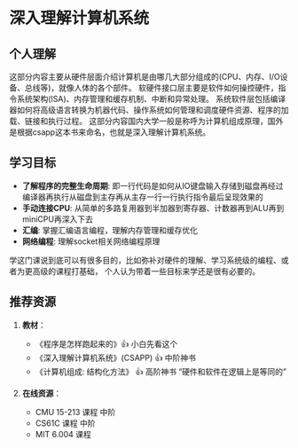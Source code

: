 # 深入理解计算机系统

## 个人理解

这部分内容主要从硬件层面介绍计算机是由哪几大部分组成的(CPU、内存、I/O设备、总线等)，就像人体的各个部件。
软硬件接口层主要是软件如何操控硬件，指令系统架构(ISA)、内存管理和缓存机制、中断和异常处理。
系统软件层包括编译器如何将高级语言转换为机器代码、操作系统如何管理和调度硬件资源、程序的加载、链接和执行过程。
这部分内容国内大学一般是称呼为计算机组成原理，国外是根据csapp这本书来命名，也就是深入理解计算机系统。

## 学习目标

- **了解程序的完整生命周期**: 即一行代码是如何从IO键盘输入存储到磁盘再经过编译器再执行从磁盘到主存再从主存一行一行执行指令最后呈现效果的
- **手动连接CPU**: 从简单的多路复用器到半加器到寄存器、计数器再到ALU再到miniCPU再深入下去
- **汇编**: 掌握汇编语言编程，理解内存管理和缓存优化
- **网络编程**: 理解socket相关网络编程原理

学这门课说到底可以有很多目的，比如弥补对硬件的理解、学习系统级的编程、或者为更高级的课程打基础，
个人认为带着一些目标来学还是很有必要的。

## 推荐资源

1. **教材**：
   - 《程序是怎样跑起来的》👍 小白先看这个
   - 《深入理解计算机系统》(CSAPP) 👍 中阶神书
   - 《计算机组成: 结构化方法》 👍 高阶神书 “硬件和软件在逻辑上是等同的”

2. **在线资源**：
   - CMU 15-213 课程 中阶
   - CS61C 课程 中阶
   - MIT 6.004 课程



